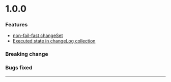 # 1.0.0
### Features
* [non-fail-fast changeSet](https://github.com/cloudyrock/changock-core/issues/2)
* [Executed state in changeLog collection](https://github.com/cloudyrock/changock-core/issues/4)

### Breaking change

### Bugs fixed
__________________________________________________